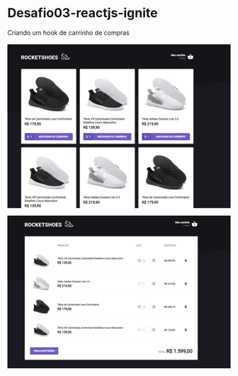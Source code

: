 # Desafio03-reactjs-ignite
Criando um hook de carrinho de compras

![Final Reusult](https://github.com/marcosaureliodiasmoura/Desafio03-reactjs-ignite/blob/master/products.png)

![Final Reusult](https://github.com/marcosaureliodiasmoura/Desafio03-reactjs-ignite/blob/master/cart.png)

